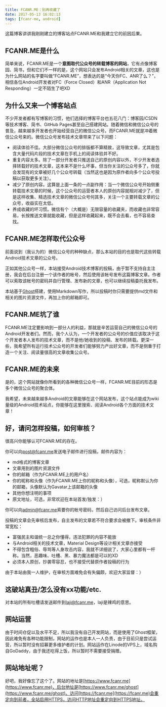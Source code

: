 ```yaml
---
title: FCANR.ME：别再收藏了
date: 2017-05-13 16:02:13
tags: [fcanr-me, android]
---
```


这篇博客讲讲我刚刚建立的博客站点FCANR.ME和我建立它的前因后果。

## FCANR.ME是什么

简单来说，FCANR.ME是一个**意图取代公众号的转载博客的网站**，它有点像博客园、简书，但和它们不一样的是，这个网站只会发布Android相关的文章，这也是为什么网站的名字要叫做“FCANR.ME”，想表达的是“今天你FC、ANR了么？”，相信各位Android开发者对FC（Force Closed）和ANR（Application Not Responding）一定不陌生了吧XD

## 为什么又来一个博客站点

不少开发者都有写博客的习惯，他们选择的博客平台也五花八门：博客园/CSDN等技术博客、简书、GitHub Pages甚至自己搭建网站。随着微信和微信公众号的普及，越来越多开发者也开始经营自己的微信公众号。而FCANR.ME就是冲着微信公众号来的。微信公众号发布技术文章带来了以下问题：

* 阅读体验不佳。大部分微信公众号的排版都不算精致，这导致文章，尤其是包含大量代码片段的技术文章在手机上的阅读体验并不好。
* 重复内容太多。除了一部分开发者只推送自己的原创内容以外，不少开发者选择转载好的技术文章，这本来不是什么坏事，但当你关注的公众号多了，你就会发现有的文章被好几个公众号转载（当然这也是因为原作者向多个公众号投稿以获取更多关注）。
* 减少了原创内容。这算是上面一条的一点副作用：当一个微信公众号开始侧重转载技术文章的时候，这个公众号的运营者本人的原创内容就相对减少了，但是这样收集、精选技术文章的微信公众号何其多，关注一个主要转载文章的公众号，收益实在太低。
* 养成收藏的坏习惯。微信有个（大概是）无限容量的收藏夹，而收藏也非常容易，长按推送文章就能收藏，但是这样收藏起来，既不会去看，也不容易查找。

## FCANR.ME怎样取代公众号

前面说到（我认为的）微信公众号的种种缺点，那么本站的目的也是取代这些转载Android技术文章的公众号。

正如其他公众号一样，本站接受Android技术博客的投稿，由于暂不支持自主注册，我会在后台注册一个该作者的帐号，然后使用该帐号发布这篇博客文章。作者可以索取该帐号的密码并自行管理、发布新的文章，也可以继续投稿委托我发布。

本站基于[Ghost](https://ghost.org/)搭建，使用Markdown写作，所以投稿时你只需要提供md文件和相关的图片资源文件，再加上你的邮箱即可。

## FCANR.ME坑了谁

FCANR.ME注定要影响到一部分人的利益，那就是辛苦运营自己的微信公众号的Android开发者们。然而，我个人认为，一个开发者的公众号的价值应该取决于这个开发者本人发布的技术文章，而不是他/她收到的投稿、发布的转载。更深一些，我希望所有运行技术公众号的开发者们能够努力产出好文章，而不是侧重于打造一个关注、阅读量很高的文章收集公众号。

## FCANR.ME的未来

是的，这个网站就像你所看到的各种微信公众号一样，FCANR.ME目前的形态是多个微信公众号的聚合体。

我希望，未来越来越多Android的文章能够在这个网站发布，这个站点能成为wiki量级的Android技术站点，你能够在这里搜索、阅读Android各个方面的技术文章！

## 好，请问怎样投稿，如何审核？

很高兴你能够认可FCANR.ME的存在。

你可以向[post@fcanr.me](mailto:post@fcanr.me)发送电子邮件进行投稿，邮件内容为：

* md格式的博客文章
* 文章用到的图片资源文件
* 你的邮箱（作为FCANR.ME上的用户名）
* 你的昵称和头像（作为FCANR.ME上你的昵称和头像），可选，昵称默认为你的邮箱，头像默认为Gavatar上该邮箱的头像
* 其他你想注明的事项
* 原文地址，可选，非常欢迎在本站首发/独发：）

你可以向[admin@fcanr.me](mailto:admin@fcanr.me)索要你的帐号密码，然后自己访问后台发布文章。

投稿的文章会先审核后发布，自主发布的文章若不符合要求会被撤下。审核条件非常宽松：

* 富强民主和谐统一总之你懂得，违法犯罪的内容不能放
* 与Android相关的技术文章，Material Design等设计相关文章亦接受
* 不得包含粗俗、辱骂等人身攻击内容，我就不详细说了，大家心里都有一杆称。当然，恶趣味、吐槽、黑、暴力魔法都是可以的XD
* 必须本人原创，抄袭零容忍，也不接受代替原作者投稿的行为

由于本站由我一人维护，在审核方面难免会有失偏颇，欢迎大家监督：）

##  这破站真丑/怎么没有xx功能/etc.

对本站的所有吐槽请发送邮件到[laji@fcanr.me](mailto:laji@fcanr.me)，laji是辣鸡的意思。

## 网站运营

由于时间仓促以及水平不足，所以我没有自己开发网站，而是使用了Ghost框架，因此难免有各种功能限制，网站的运作也是本人一人负责，由于目前只是尝试运营，所以暂时没有招募更多维护者的计划。网站运作在Linode的VPS上，域名购自GoDaddy，由于我还吃得上饭，所以暂时不需要接受捐赠。

## 网站地址呢？

好吧，我好像忘了这个了。网站的地址是[https://www.fcanr.me](https://www.fcanr.me)，后台地址是[https://www.fcanr.me/ghost](https://www.fcanr.me/ghost)。访问[https://fcanr.me](https://fcanr.me)会重定向到前者，全站启用HTTPS，访问HTTP地址会重定向到HTTPS地址。